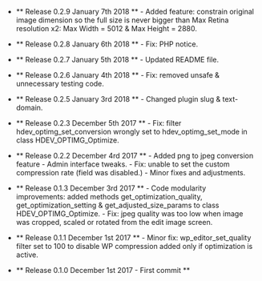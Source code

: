 - ** Release 0.2.9 January 7th 2018 **
              - Added feature: constrain original image dimension so the full size is never bigger than Max Retina resolution x2: Max Width = 5012 & Max Height = 2880.
              
- ** Release 0.2.8 January 6th 2018 **
              - Fix: PHP notice.
              
- ** Release 0.2.7 January 5th 2018 **
              - Updated README file.

- ** Release 0.2.6 January 4th 2018 **
              - Fix: removed unsafe & unnecessary testing code.

- ** Release 0.2.5 January 3rd 2018 **
              - Changed plugin slug & text-domain.
              
- ** Release 0.2.3 December 5th 2017 **
              - Fix: filter hdev_optimg_set_conversion wrongly set to hdev_optimg_set_mode in class HDEV_OPTIMG_Optimize.

- ** Release 0.2.2 December 4rd 2017 **
              - Added png to jpeg conversion feature
              - Admin interface tweaks. 
              - Fix: unable to set the custom compression rate (field was disabled.)
              - Minor fixes and adjustments.

- ** Release 0.1.3 December 3rd 2017 **
              - Code modularity improvements: added methods get_optimization_quality, get_optimization_setting & get_adjusted_size_params to class HDEV_OPTIMG_Optimize.
              - Fix: jpeg quality was too low when image was cropped, scaled or rotated from the edit image screen.
              
- ** Release 0.1.1 December 1st 2017 **
              - Minor fix: wp_editor_set_quality filter set to 100 to disable WP compression added only if optimization is active.

- ** Release 0.1.0 December 1st 2017 - First commit **
